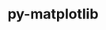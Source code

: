 ---
title: "py-matplotlib"
layout: cache
categories: [package, develop-2023-11-19]
meta: {"versions": ["3.7.3", "3.8.1"], "compilers": ["apple-clang@=15.0.0", "gcc@=11.1.0", "gcc@=11.3.0", "gcc@=11.4.0", "gcc@=7.5.0", "gcc@=9.4.0", "oneapi@=2023.2.0"], "oss": ["ubuntu18.04", "ubuntu20.04", "ubuntu22.04", "ventura"], "platforms": ["darwin", "linux"], "targets": ["aarch64", "neoverse_v1", "ppc64le", "x86_64_v3"], "stacks": ["data-vis-sdk", "e4s", "e4s-neoverse_v1", "e4s-oneapi", "e4s-power", "e4s-rocm-external", "ml-darwin-aarch64-mps", "ml-linux-x86_64-cpu", "ml-linux-x86_64-cuda", "radiuss", "root"], "num_specs": 17, "num_specs_by_stack": {"ml-darwin-aarch64-mps": 1, "root": 17, "radiuss": 1, "e4s-neoverse_v1": 3, "e4s-power": 3, "data-vis-sdk": 1, "e4s-rocm-external": 1, "e4s": 4, "e4s-oneapi": 3, "ml-linux-x86_64-cuda": 1, "ml-linux-x86_64-cpu": 1}}
spec_details: [{"hash": "jhxvawigdj47u6wexxp33d4jc2wsatxs", "compiler": "apple-clang@=15.0.0", "versions": ["3.8.1"], "os": "ventura", "platform": "darwin", "target": "aarch64", "variants": ["~animation", "backend=macosx", "build_system=python_pip", "~fonts", "~latex", "~movies"], "stacks": ["ml-darwin-aarch64-mps", "root"], "size": "-", "tarball": "https://binaries.spack.io/releases/develop-2023-11-19/build_cache/darwin-ventura-aarch64/apple-clang-15.0.0/py-matplotlib-3.8.1/darwin-ventura-aarch64-apple-clang-15.0.0-py-matplotlib-3.8.1-jhxvawigdj47u6wexxp33d4jc2wsatxs.spack"}, {"hash": "bve5ztwk3jlqwxpomngdhoskuaj7pvxq", "compiler": "gcc@=7.5.0", "versions": ["3.7.3"], "os": "ubuntu18.04", "platform": "linux", "target": "x86_64_v3", "variants": ["~animation", "backend=agg", "build_system=python_pip", "~fonts", "~latex", "~movies"], "stacks": ["radiuss", "root"], "size": "-", "tarball": "https://binaries.spack.io/releases/develop-2023-11-19/build_cache/linux-ubuntu18.04-x86_64_v3/gcc-7.5.0/py-matplotlib-3.7.3/linux-ubuntu18.04-x86_64_v3-gcc-7.5.0-py-matplotlib-3.7.3-bve5ztwk3jlqwxpomngdhoskuaj7pvxq.spack"}, {"hash": "bg5kjhoztu5qgpgpa7oet7jpy6bqxvby", "compiler": "gcc@=11.4.0", "versions": ["3.8.1"], "os": "ubuntu20.04", "platform": "linux", "target": "neoverse_v1", "variants": ["~animation", "backend=agg", "build_system=python_pip", "~fonts", "~latex", "~movies"], "stacks": ["e4s-neoverse_v1", "root"], "size": "-", "tarball": "https://binaries.spack.io/releases/develop-2023-11-19/build_cache/linux-ubuntu20.04-neoverse_v1/gcc-11.4.0/py-matplotlib-3.8.1/linux-ubuntu20.04-neoverse_v1-gcc-11.4.0-py-matplotlib-3.8.1-bg5kjhoztu5qgpgpa7oet7jpy6bqxvby.spack"}, {"hash": "mp7pwippwud6oqewfedoe6b4kxsdsxzo", "compiler": "gcc@=11.4.0", "versions": ["3.7.3"], "os": "ubuntu20.04", "platform": "linux", "target": "neoverse_v1", "variants": ["~animation", "backend=agg", "build_system=python_pip", "~fonts", "~latex", "~movies"], "stacks": ["e4s-neoverse_v1", "root"], "size": "-", "tarball": "https://binaries.spack.io/releases/develop-2023-11-19/build_cache/linux-ubuntu20.04-neoverse_v1/gcc-11.4.0/py-matplotlib-3.7.3/linux-ubuntu20.04-neoverse_v1-gcc-11.4.0-py-matplotlib-3.7.3-mp7pwippwud6oqewfedoe6b4kxsdsxzo.spack"}, {"hash": "3uyzknflzuzygdbzlzmfporg3pdrnynq", "compiler": "gcc@=11.4.0", "versions": ["3.8.1"], "os": "ubuntu20.04", "platform": "linux", "target": "neoverse_v1", "variants": ["~animation", "backend=agg", "build_system=python_pip", "~fonts", "~latex", "~movies"], "stacks": ["e4s-neoverse_v1", "root"], "size": "-", "tarball": "https://binaries.spack.io/releases/develop-2023-11-19/build_cache/linux-ubuntu20.04-neoverse_v1/gcc-11.4.0/py-matplotlib-3.8.1/linux-ubuntu20.04-neoverse_v1-gcc-11.4.0-py-matplotlib-3.8.1-3uyzknflzuzygdbzlzmfporg3pdrnynq.spack"}, {"hash": "dxjapgg5zyos4oa6jrpbilw6ccmgadce", "compiler": "gcc@=9.4.0", "versions": ["3.8.1"], "os": "ubuntu20.04", "platform": "linux", "target": "ppc64le", "variants": ["~animation", "backend=agg", "build_system=python_pip", "~fonts", "~latex", "~movies"], "stacks": ["e4s-power", "root"], "size": "-", "tarball": "https://binaries.spack.io/releases/develop-2023-11-19/build_cache/linux-ubuntu20.04-ppc64le/gcc-9.4.0/py-matplotlib-3.8.1/linux-ubuntu20.04-ppc64le-gcc-9.4.0-py-matplotlib-3.8.1-dxjapgg5zyos4oa6jrpbilw6ccmgadce.spack"}, {"hash": "4pi6dersoczxya72olzp5xgiyu6znhsb", "compiler": "gcc@=9.4.0", "versions": ["3.7.3"], "os": "ubuntu20.04", "platform": "linux", "target": "ppc64le", "variants": ["~animation", "backend=agg", "build_system=python_pip", "~fonts", "~latex", "~movies"], "stacks": ["e4s-power", "root"], "size": "-", "tarball": "https://binaries.spack.io/releases/develop-2023-11-19/build_cache/linux-ubuntu20.04-ppc64le/gcc-9.4.0/py-matplotlib-3.7.3/linux-ubuntu20.04-ppc64le-gcc-9.4.0-py-matplotlib-3.7.3-4pi6dersoczxya72olzp5xgiyu6znhsb.spack"}, {"hash": "fjmb3e66ys3v6jmigejzlim3xhuytvqb", "compiler": "gcc@=9.4.0", "versions": ["3.8.1"], "os": "ubuntu20.04", "platform": "linux", "target": "ppc64le", "variants": ["~animation", "backend=agg", "build_system=python_pip", "~fonts", "~latex", "~movies"], "stacks": ["e4s-power", "root"], "size": "-", "tarball": "https://binaries.spack.io/releases/develop-2023-11-19/build_cache/linux-ubuntu20.04-ppc64le/gcc-9.4.0/py-matplotlib-3.8.1/linux-ubuntu20.04-ppc64le-gcc-9.4.0-py-matplotlib-3.8.1-fjmb3e66ys3v6jmigejzlim3xhuytvqb.spack"}, {"hash": "gu3nhmhrnsggnxd73gp4m2vy4acem7qg", "compiler": "gcc@=11.1.0", "versions": ["3.8.1"], "os": "ubuntu20.04", "platform": "linux", "target": "x86_64_v3", "variants": ["~animation", "backend=agg", "build_system=python_pip", "~fonts", "~latex", "~movies"], "stacks": ["data-vis-sdk", "root"], "size": "-", "tarball": "https://binaries.spack.io/releases/develop-2023-11-19/build_cache/linux-ubuntu20.04-x86_64_v3/gcc-11.1.0/py-matplotlib-3.8.1/linux-ubuntu20.04-x86_64_v3-gcc-11.1.0-py-matplotlib-3.8.1-gu3nhmhrnsggnxd73gp4m2vy4acem7qg.spack"}, {"hash": "l5p24wkilmy4q2gdtjgmd62cnuwxkirt", "compiler": "gcc@=11.4.0", "versions": ["3.8.1"], "os": "ubuntu20.04", "platform": "linux", "target": "x86_64_v3", "variants": ["~animation", "backend=agg", "build_system=python_pip", "~fonts", "~latex", "~movies"], "stacks": ["e4s-rocm-external", "e4s", "root"], "size": "-", "tarball": "https://binaries.spack.io/releases/develop-2023-11-19/build_cache/linux-ubuntu20.04-x86_64_v3/gcc-11.4.0/py-matplotlib-3.8.1/linux-ubuntu20.04-x86_64_v3-gcc-11.4.0-py-matplotlib-3.8.1-l5p24wkilmy4q2gdtjgmd62cnuwxkirt.spack"}, {"hash": "pn7zombxs2xojouyqy2jchh5ffchyx3t", "compiler": "gcc@=11.4.0", "versions": ["3.7.3"], "os": "ubuntu20.04", "platform": "linux", "target": "x86_64_v3", "variants": ["~animation", "backend=agg", "build_system=python_pip", "~fonts", "~latex", "~movies"], "stacks": ["e4s", "root"], "size": "-", "tarball": "https://binaries.spack.io/releases/develop-2023-11-19/build_cache/linux-ubuntu20.04-x86_64_v3/gcc-11.4.0/py-matplotlib-3.7.3/linux-ubuntu20.04-x86_64_v3-gcc-11.4.0-py-matplotlib-3.7.3-pn7zombxs2xojouyqy2jchh5ffchyx3t.spack"}, {"hash": "eeuaj5kzznuyh5xc72am2tblq2vlxqrq", "compiler": "gcc@=11.4.0", "versions": ["3.7.3"], "os": "ubuntu20.04", "platform": "linux", "target": "x86_64_v3", "variants": ["~animation", "backend=agg", "build_system=python_pip", "~fonts", "~latex", "~movies"], "stacks": ["e4s", "root"], "size": "-", "tarball": "https://binaries.spack.io/releases/develop-2023-11-19/build_cache/linux-ubuntu20.04-x86_64_v3/gcc-11.4.0/py-matplotlib-3.7.3/linux-ubuntu20.04-x86_64_v3-gcc-11.4.0-py-matplotlib-3.7.3-eeuaj5kzznuyh5xc72am2tblq2vlxqrq.spack"}, {"hash": "sqq7ot3abhopst55sgsuk4c3pv75wvq4", "compiler": "gcc@=11.4.0", "versions": ["3.8.1"], "os": "ubuntu20.04", "platform": "linux", "target": "x86_64_v3", "variants": ["~animation", "backend=agg", "build_system=python_pip", "~fonts", "~latex", "~movies"], "stacks": ["e4s", "root"], "size": "-", "tarball": "https://binaries.spack.io/releases/develop-2023-11-19/build_cache/linux-ubuntu20.04-x86_64_v3/gcc-11.4.0/py-matplotlib-3.8.1/linux-ubuntu20.04-x86_64_v3-gcc-11.4.0-py-matplotlib-3.8.1-sqq7ot3abhopst55sgsuk4c3pv75wvq4.spack"}, {"hash": "3koek37e6ukfsjivj5vecq3otkz6njfn", "compiler": "oneapi@=2023.2.0", "versions": ["3.7.3"], "os": "ubuntu20.04", "platform": "linux", "target": "x86_64_v3", "variants": ["~animation", "backend=agg", "build_system=python_pip", "~fonts", "~latex", "~movies"], "stacks": ["root", "e4s-oneapi"], "size": "-", "tarball": "https://binaries.spack.io/releases/develop-2023-11-19/build_cache/linux-ubuntu20.04-x86_64_v3/oneapi-2023.2.0/py-matplotlib-3.7.3/linux-ubuntu20.04-x86_64_v3-oneapi-2023.2.0-py-matplotlib-3.7.3-3koek37e6ukfsjivj5vecq3otkz6njfn.spack"}, {"hash": "jrjfqx3lxulsrqyoqdj6fnjstebvwnq2", "compiler": "oneapi@=2023.2.0", "versions": ["3.7.3"], "os": "ubuntu20.04", "platform": "linux", "target": "x86_64_v3", "variants": ["~animation", "backend=agg", "build_system=python_pip", "~fonts", "~latex", "~movies"], "stacks": ["root", "e4s-oneapi"], "size": "-", "tarball": "https://binaries.spack.io/releases/develop-2023-11-19/build_cache/linux-ubuntu20.04-x86_64_v3/oneapi-2023.2.0/py-matplotlib-3.7.3/linux-ubuntu20.04-x86_64_v3-oneapi-2023.2.0-py-matplotlib-3.7.3-jrjfqx3lxulsrqyoqdj6fnjstebvwnq2.spack"}, {"hash": "6akriqg3c7sttkj77pe5u7gvt2hikkzm", "compiler": "oneapi@=2023.2.0", "versions": ["3.7.3"], "os": "ubuntu20.04", "platform": "linux", "target": "x86_64_v3", "variants": ["~animation", "backend=agg", "build_system=python_pip", "~fonts", "~latex", "~movies"], "stacks": ["root", "e4s-oneapi"], "size": "-", "tarball": "https://binaries.spack.io/releases/develop-2023-11-19/build_cache/linux-ubuntu20.04-x86_64_v3/oneapi-2023.2.0/py-matplotlib-3.7.3/linux-ubuntu20.04-x86_64_v3-oneapi-2023.2.0-py-matplotlib-3.7.3-6akriqg3c7sttkj77pe5u7gvt2hikkzm.spack"}, {"hash": "4lhswyitpdexs23v4uzsnhckd7vdwjtp", "compiler": "gcc@=11.3.0", "versions": ["3.8.1"], "os": "ubuntu22.04", "platform": "linux", "target": "x86_64_v3", "variants": ["~animation", "backend=agg", "build_system=python_pip", "~fonts", "~latex", "~movies"], "stacks": ["ml-linux-x86_64-cuda", "ml-linux-x86_64-cpu", "root"], "size": "-", "tarball": "https://binaries.spack.io/releases/develop-2023-11-19/build_cache/linux-ubuntu22.04-x86_64_v3/gcc-11.3.0/py-matplotlib-3.8.1/linux-ubuntu22.04-x86_64_v3-gcc-11.3.0-py-matplotlib-3.8.1-4lhswyitpdexs23v4uzsnhckd7vdwjtp.spack"}]
---